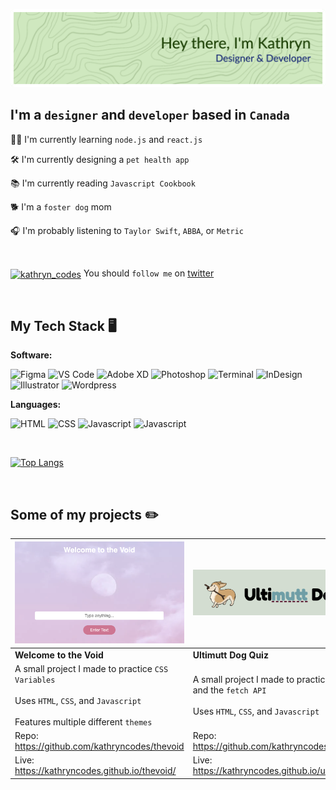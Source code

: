![Header](./gh-header.png)

## I'm a `designer` and `developer` based in `Canada` 


:woman_technologist: I'm currently learning `node.js` and `react.js`

:hammer_and_wrench: I'm currently designing a `pet health app`

:books: I'm currently reading `Javascript Cookbook`

:dog2: I'm a `foster dog` mom

:headphones: I'm probably listening to `Taylor Swift`, `ABBA`, or `Metric`

<br/>

<a href="https://twitter.com/kathryn_codes" target="blank"><img align="center" src="https://raw.githubusercontent.com/rahuldkjain/github-profile-readme-generator/master/src/images/icons/Social/twitter.svg" alt="kathryn_codes" height="30" width="40" /></a> You should `follow me` on <a alt="kathryn_codes on twitter" href="https://twitter.com/kathryn_codes">twitter</a>

<br/>

## My Tech Stack :desktop_computer: 

**Software:**

<img alt="Figma" src="https://www.vectorlogo.zone/logos/figma/figma-icon.svg" width="40px"> <img alt="VS Code" src="https://www.vectorlogo.zone/logos/visualstudio_code/visualstudio_code-icon.svg" width="40px"> <img alt="Adobe XD" src="https://cdn.worldvectorlogo.com/logos/adobe-xd-1.svg" width="40px">  <img alt="Photoshop" src="https://cdn.worldvectorlogo.com/logos/adobe-photoshop-2.svg" width="40px"> <img alt="Terminal" src="https://cdn.worldvectorlogo.com/logos/terminal-1.svg" width="40px"> <img alt="InDesign" src="https://cdn.worldvectorlogo.com/logos/adobe-indesign-cc-icon.svg" width="40px"> <img alt="Illustrator" src="https://cdn.worldvectorlogo.com/logos/adobe-illustrator-cc-icon.svg" width="40px"> <img alt="Wordpress" src="https://cdn.worldvectorlogo.com/logos/wordpress-blue.svg" width="40px"> 


**Languages:**

<img alt="HTML" src="https://cdn.worldvectorlogo.com/logos/html-1.svg" width="40px">  <img alt="CSS" src="https://cdn.worldvectorlogo.com/logos/css-3.svg" width="40px"> <img alt="Javascript" src="https://cdn.worldvectorlogo.com/logos/logo-javascript.svg" width="45px"> <img alt="Javascript" src="https://cdn.worldvectorlogo.com/logos/git-icon.svg" width="45px"> 

<br/>

[![Top Langs](https://github-readme-stats.vercel.app/api/top-langs/?username=kathryncodes&layout=compact)](https://github.com/anuraghazra/github-readme-stats)

<br/>

## Some of my projects 	:pencil2:


| <img alt="the void" src="./thevoid.png">   |<img alt="the void" src="./ultimutt.png"> | 
|---------------------------------------|------------------------------------------|
| **Welcome to the Void** | **Ultimutt Dog Quiz** | 
| A small project I made to practice `CSS Variables` <br/><br/> Uses `HTML`, `CSS`, and `Javascript` <br/><br/> Features multiple different `themes`| A small project I made to practice `async / await` and the `fetch API` <br/><br/> Uses `HTML`, `CSS`, and `Javascript` |
|Repo: https://github.com/kathryncodes/thevoid | Repo: https://github.com/kathryncodes/ultimuttdogquiz |
| Live: https://kathryncodes.github.io/thevoid/ | Live: https://kathryncodes.github.io/ultimuttdogquiz/ |

<br/>




